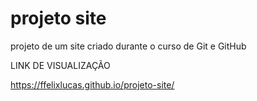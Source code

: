 # projeto site
 projeto de um site criado durante o curso de Git e GitHub
 
 LINK DE VISUALIZAÇÃO
 
 https://ffelixlucas.github.io/projeto-site/
